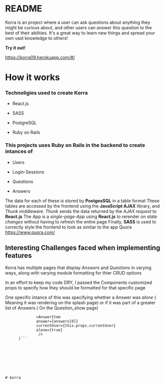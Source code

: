 # README
 Korra is an project where a user can ask questions about anything they might be curious about, and other users
can answer this question to the best of their abilities. It's a great way to learn new things and spread your own vast knowledge to others!

**Try it out!**
 
https://korra09.herokuapp.com/#/

# How it works

 ### Technoligies used to create Korra

* React.js

* SASS

* PostgreSQL

* Ruby on Rails


### This projects uses **Ruby on Rails** in the backend to create intances of

* Users 

* Login-Sessions

* Questions

* Answers

The data for each of these is stored by **PostgesSQL** in a table format
These tables are accessed by the frontend using  the **JavaScript AJAX** library, and _Thunk_ middleware.
_Thunk_ sends the data returned by the _AJAX request_ to **React.js** 
The App is a _single-page-App_ using **React.js** to rerender on _state changes_ without having to refresh the entire page
Finally, **SASS** is used to correctly style the frontend to look as simliar to the app Quora https://www.quora.com/

## Interesting Challenges faced when implementing features

Korra has multiple pages that display _Answers_ and _Questions_ in varying ways, along with varying module formatting for thier CRUD options

In an effort to keep my code DRY, I passed the Components customized props to specify how they should be formatted for that specific page

One specific intance of this was specifying whether a Answer was _alone_ ( Meaning it was rendering on the splash page)
or if it was part of a greater list of Answers ( On the Question_show page)


```return(
              <AnswerItem 
              answer={answers[0]}  
              currentUser={this.props.currentUser}
              alone={true}
               />
      )```








# korra
